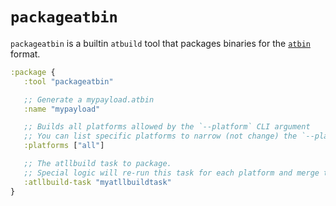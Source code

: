 # `packageatbin`

`packageatbin` is a builtin `atbuild` tool that packages binaries for the [`atbin`](atbin.html) format.

```clojure
:package {
   :tool "packageatbin"

   ;; Generate a mypayload.atbin
   :name "mypayload"

   ;; Builds all platforms allowed by the `--platform` CLI argument
   ;; You can list specific platforms to narrow (not change) the `--platform` argument.
   :platforms ["all"]

   ;; The atllbuild task to package.
   ;; Special logic will re-run this task for each platform and merge the resulting output.
   :atllbuild-task "myatllbuildtask"
}
```

